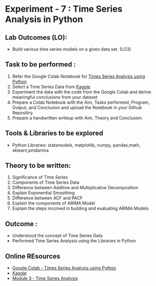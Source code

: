 # Experiment - 7 : Time Series Analysis in Python

## Lab Outcomes (LO):
* Build various time series models on a given data set. (LO3)

## Task to be performed :
1. Refer the Google Colab Notebook for [Times Series Analysis using Python](https://github.com/LifnaJos/ADC601-Data-Analytics-Visualization/blob/main/M3_DAV.ipynb)
2. Select a Time Series Data from [Kaggle](https://www.kaggle.com/datasets/?search=Time+series)
3. Experiment the data with the code from the Google Colab and derive meaningful conclusions from your dataset
4. Prepare a Colab Notebook with the Aim, Tasks performed, Program, Output, and Conclusion and upload the Notebook in your Github Repositiry.
5. Prepare a handwritten wrtieup with Aim, Theory and Conclusion.

## Tools & Libraries to be explored
* Python Libraries: statsmodels, matplotlib, numpy, pandas,math, sklearn,pmdarima

## Theory to be written:
1. Significance of Time Series 
2. Components of Time Series Data
3. Difference between Additive and Multiplicative Decomposition
4. Explain Exponential Smoothing
5. Difference between ACF and PACF
6. Explain the components of ARIMA Model
7. Explain the steps incolved in building and evaluating ARIMA Models
   
## Outcome :
* Understood the concept of Time Series Data
* Performed Time Series Analysis using the Libraries in Python

## Online REsources
* [Google Colab - Times Series Analysis using Python](https://github.com/LifnaJos/ADC601-Data-Analytics-Visualization/blob/main/M3_DAV.ipynb)
* [Kaggle](https://www.kaggle.com/datasets/?search=Time+series)
* [Module 3 - Time Series Analysis](https://github.com/LifnaJos/ADC601-Data-Analytics-Visualization/blob/main/PPTs/M3_DAV.pdf)
